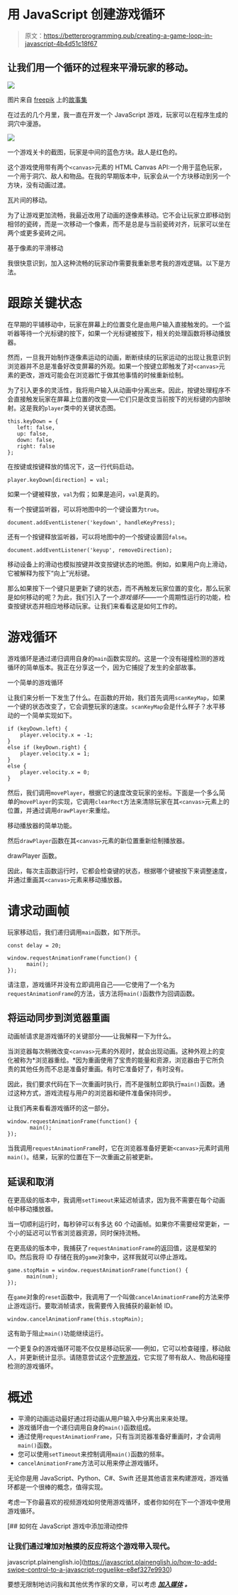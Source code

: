 # 用 JavaScript 创建游戏循环

> 原文：<https://betterprogramming.pub/creating-a-game-loop-in-javascript-4b4d51c18f67>

## 让我们用一个循环的过程来平滑玩家的移动。

![](img/ca8870c83ad593263d87fbab401bf9e2.png)

图片来自 [freepik](https://freepik.com) 上的[故事集](https://www.freepik.com/author/stories)

在过去的几个月里，我一直在开发一个 JavaScript 游戏，玩家可以在程序生成的洞穴中漫游。

![](img/59b380c732806511a089c1a46604a1d8.png)

一个游戏关卡的截图，玩家是中间的蓝色方块。敌人是红色的。

这个游戏使用带有两个`<canvas>`元素的 HTML Canvas API:一个用于蓝色玩家，一个用于洞穴、敌人和物品。在我的早期版本中，玩家会从一个方块移动到另一个方块，没有动画过渡。

瓦片间的移动。

为了让游戏更加流畅，我最近改用了动画的逐像素移动。它不会让玩家立即移动到相邻的瓷砖，而是一次移动一个像素，而不是总是与当前瓷砖对齐，玩家可以坐在两个或更多瓷砖之间。

基于像素的平滑移动

我很快意识到，加入这种流畅的玩家动作需要我重新思考我的游戏逻辑。以下是方法。

# 跟踪关键状态

在早期的平铺移动中，玩家在屏幕上的位置变化是由用户输入直接触发的。一个监听器等待一个光标键的按下，如果一个光标键被按下，相关的处理函数将移动播放器。

然而，一旦我开始制作逐像素运动的动画，断断续续的玩家运动的出现让我意识到浏览器并不总是准备好改变屏幕的外观。如果一个按键立即触发了对`<canvas>`元素的更改，游戏可能会在浏览器忙于做其他事情的时候重新绘制。

为了引入更多的灵活性，我将用户输入从动画中分离出来。因此，按键处理程序不会直接触发玩家在屏幕上位置的改变——它们只是改变当前按下的光标键的内部映射。这是我的`player`类中的关键状态图。

```
this.keyDown = {
   left: false,
   up: false,
   down: false,
   right: false
};
```

在按键或按键释放的情况下，这一行代码启动。

```
player.keyDown[direction] = val;
```

如果一个键被释放，`val`为假；如果是追问，`val`是真的。

有一个按键监听器，可以将地图中的一个键设置为`true`。

```
document.addEventListener('keydown', handleKeyPress);
```

还有一个按键释放监听器，可以将地图中的一个按键设置回`false`。

```
document.addEventListener('keyup', removeDirection);
```

移动设备上的滑动也模拟按键并改变按键状态的地图。例如，如果用户向上滑动，它被解释为按下“向上”光标键。

那么如果按下一个键只是更新了键的状态，而不再触发玩家位置的变化，那么玩家是如何移动的呢？为此，我们引入了一个*游戏循环*——一个周期性运行的功能，检查按键状态并相应地移动玩家。让我们来看看这是如何工作的。

# 游戏循环

游戏循环是通过递归调用自身的`main`函数实现的。这是一个没有碰撞检测的游戏循环的简单版本。我正在分享这一个，因为它捕捉了发生的全部故事。

一个简单的游戏循环

让我们来分析一下发生了什么。在函数的开始，我们首先调用`scanKeyMap`，如果一个键的状态改变了，它会调整玩家的速度。`scanKeyMap`会是什么样子？水平移动的一个简单实现如下。

```
if (keyDown.left) {
    player.velocity.x = -1;
}
else if (keyDown.right) {
    player.velocity.x = 1;
}
else {
    player.velocity.x = 0;
}
```

然后，我们调用`movePlayer`，根据它的速度改变玩家的坐标。下面是一个多么简单的`movePlayer`的实现，它调用`clearRect`方法来清除玩家在其`<canvas>`元素上的位置，并通过调用`drawPlayer`来重绘。

移动播放器的简单功能。

然后`drawPlayer`函数在其`<canvas>`元素的新位置重新绘制播放器。

drawPlayer 函数。

因此，每次主函数运行时，它都会检查键的状态，根据哪个键被按下来调整速度，并通过重画其`<canvas>`元素来移动播放器。

# 请求动画帧

玩家移动后，我们递归调用`main`函数，如下所示。

```
const delay = 20;

window.requestAnimationFrame(function() {                                        
      main();                               
}); 
```

请注意，游戏循环并没有立即调用自己——它使用了一个名为`requestAnimationFrame`的方法，该方法将`main()`函数作为回调函数。

## 将运动同步到浏览器重画

动画帧请求是游戏循环的关键部分——让我解释一下为什么。

当浏览器每次稍微改变`<canvas>`元素的外观时，就会出现动画。这种外观上的变化被称为*浏览器重绘。*因为重画使用了宝贵的能量和资源，浏览器由于它所负责的其他任务而不总是准备好重画。有时它准备好了，有时没有。

因此，我们要求代码在下一次重画时执行，而不是强制立即执行`main()`函数。通过这种方式，游戏流程与用户的浏览器和硬件准备保持同步。

让我们再来看看游戏循环的这一部分。

```
window.requestAnimationFrame(function() {                                        
       main();                               
});
```

当我调用`requestAnimationFrame`时，它在浏览器准备好更新`<canvas>`元素时调用`main()`。结果，玩家的位置在下一次重画之前被更新。

## 延误和取消

在更高级的版本中，我调用`setTimeout`来延迟帧请求，因为我不需要在每个动画帧中移动播放器。

当一切顺利运行时，每秒钟可以有多达 60 个动画帧。如果你不需要经常更新，一个小的延迟可以节省浏览器资源，同时保持流畅。

在更高级的版本中，我捕获了`requestAnimationFrame`的返回值，这是框架的 ID。然后我将 ID 存储在我的`game`对象中，这样我就可以停止游戏。

```
game.stopMain = window.requestAnimationFrame(function() {
      main(num);
});
```

在`game`对象的`reset`函数中，我调用了一个叫做`cancelAnimationFrame`的方法来停止游戏运行。要取消帧请求，我需要传入我捕获的最新帧 ID。

```
window.cancelAnimationFrame(this.stopMain);
```

这有助于阻止`main()`功能继续运行。

一个更复杂的游戏循环可能不仅仅是移动玩家——例如，它可以检查碰撞，移动敌人，并更新统计显示。请随意尝试这个[完整游戏](https://roguelike-smooth.netlify.app/demo-9-game/index.html)，它实现了带有敌人、物品和碰撞检测的游戏循环。

# 概述

*   平滑的动画运动最好通过将动画从用户输入中分离出来来处理。
*   游戏循环由一个递归调用自身的`main()`函数组成。
*   通过使用`requestAnimationFrame`，只有当浏览器准备好重画时，才会调用`main()`函数。
*   您可以使用`setTimeout`来控制调用`main()`函数的频率。
*   `cancelAnimationFrame`方法可以用来停止游戏循环。

无论你是用 JavaScript、Python、C#、Swift 还是其他语言来构建游戏，游戏循环都是一个很棒的概念，值得实现。

考虑一下你最喜欢的视频游戏如何使用游戏循环，或者你如何在下一个游戏中使用游戏循环。

[](https://javascript.plainenglish.io/how-to-add-swipe-control-to-a-javascript-roguelike-e8ef327e9930) [## 如何在 JavaScript 游戏中添加滑动控件

### 让我们通过增加对触摸的反应将这个游戏带入现代。

javascript.plainenglish.io](https://javascript.plainenglish.io/how-to-add-swipe-control-to-a-javascript-roguelike-e8ef327e9930) 

要想无限制地访问我和其他优秀作家的文章，可以考虑 [***加入媒体***](https://medium.com/@nevkatz/membership) ***。***